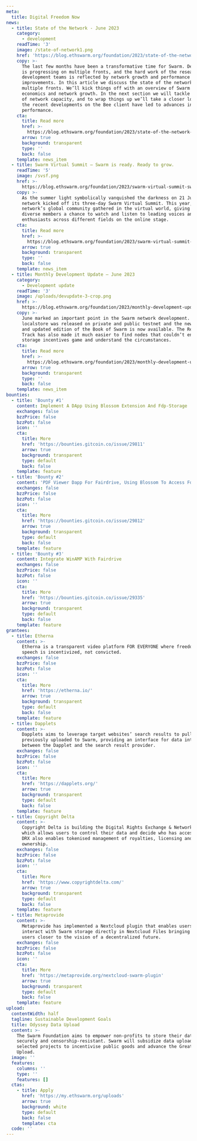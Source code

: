 ```yaml
---
meta:
  title: Digital Freedom Now
news:
  - title: State of the Network - June 2023
    category:
      - development
    readTime: '3'
    image: /state-of-network1.png
    href: 'https://blog.ethswarm.org/foundation/2023/state-of-the-network-june-2023/'
    copy: >-
      The last few months have been a transformative time for Swarm. Development
      is progressing on multiple fronts, and the hard work of the research and
      development teams is reflected by network growth and performance
      improvements. In this article we discuss the state of the network on
      multiple fronts. We’ll kick things off with an overview of Swarm network
      economics and network growth. In the next section we will tackle the issue
      of network capacity, and to wrap things up we’ll take a closer look at how
      the recent developments on the Bee client have led to advances in network
      performance.
    cta:
      title: Read more
      href: >-
        https://blog.ethswarm.org/foundation/2023/state-of-the-network-june-2023/
      arrow: true
      background: transparent
      type: ''
      back: false
    template: news_item
  - title: Swarm Virtual Summit – Swarm is ready. Ready to grow.
    readTime: '5'
    image: /svsf.png
    href: >-
      https://blog.ethswarm.org/foundation/2023/swarm-virtual-summit-swarm-is-ready.-ready-to-grow./
    copy: >-
      As the summer light symbolically vanquished the darkness on 21 June, Swarm
      network kicked off its three-day Swarm Virtual Summit. This year, the
      network’s global community gathered in the virtual world, giving all its
      diverse members a chance to watch and listen to leading voices and keen
      enthusiasts across different fields on the online stage.
    cta:
      title: Read more
      href: >-
        https://blog.ethswarm.org/foundation/2023/swarm-virtual-summit-swarm-is-ready.-ready-to-grow./
      arrow: true
      background: transparent
      type: ''
      back: false
    template: news_item
  - title: Monthly Development Update – June 2023
    category:
      - Development update
    readTime: '3'
    image: /uploads/devupdate-3-crop.png
    href: >-
      https://blog.ethswarm.org/foundation/2023/monthly-development-update-june-2023/
    copy: >-
      June marked an important point in the Swarm network development. The new
      localstore was released on private and public testnet and the new revised
      and updated edition of the Book of Swarm is now available. The Research
      Track has also made it much easier to find nodes that couldn’t enter the
      storage incentives game and understand the circumstances.
    cta:
      title: Read more
      href: >-
        https://blog.ethswarm.org/foundation/2023/monthly-development-update-june-2023/
      arrow: true
      background: transparent
      type: ''
      back: false
    template: news_item
bounties:
  - title: 'Bounty #1'
    content: Implement A DApp Using Blossom Extension And Fdp-Storage
    exchanges: false
    bzzPrice: false
    bzzPot: false
    icon: ''
    cta:
      title: More
      href: 'https://bounties.gitcoin.co/issue/29811'
      arrow: true
      background: transparent
      type: default
      back: false
    template: feature
  - title: 'Bounty #2'
    content: 'PDF Viewer Dapp For Fairdrive, Using Blossom To Access Fdp-Storage'
    exchanges: false
    bzzPrice: false
    bzzPot: false
    icon: ''
    cta:
      title: More
      href: 'https://bounties.gitcoin.co/issue/29812'
      arrow: true
      background: transparent
      type: default
      back: false
    template: feature
  - title: 'Bounty #3'
    content: Integrate WinAMP With Fairdrive
    exchanges: false
    bzzPrice: false
    bzzPot: false
    icon: ''
    cta:
      title: More
      href: 'https://bounties.gitcoin.co/issue/29335'
      arrow: true
      background: transparent
      type: default
      back: false
    template: feature
grantees:
  - title: Etherna
    content: >-
      Etherna is a transparent video platform FOR EVERYONE where freedom of
      speech is incentivized, not convicted.
    exchanges: false
    bzzPrice: false
    bzzPot: false
    icon: ''
    cta:
      title: More
      href: 'https://etherna.io/'
      arrow: true
      background: transparent
      type: default
      back: false
    template: feature
  - title: Dapplets
    content: >-
      Dapplets aims to leverage target websites’ search results to pull data
      previously uploaded to Swarm, providing an interface for data interchange
      between the Dapplet and the search result provider.
    exchanges: false
    bzzPrice: false
    bzzPot: false
    icon: ''
    cta:
      title: More
      href: 'https://dapplets.org/'
      arrow: true
      background: transparent
      type: default
      back: false
    template: feature
  - title: Copyright Delta
    content: >-
      Copyright Delta is building the Digital Rights Exchange & Network (DRX)
      which allows users to control their data and decide who has access to it.
      DRX also enables tokenised management of royalties, licensing and
      ownership.
    exchanges: false
    bzzPrice: false
    bzzPot: false
    icon: ''
    cta:
      title: More
      href: 'https://www.copyrightdelta.com/'
      arrow: true
      background: transparent
      type: default
      back: false
    template: feature
  - title: Metaprovide
    content: >-
      Metaprovide has implemented a Nextcloud plugin that enables users to
      interact with Swarm storage directly in Nextcloud Files bringing Nextcloud
      users closer to the vision of a decentralized future.
    exchanges: false
    bzzPrice: false
    bzzPot: false
    icon: ''
    cta:
      title: More
      href: 'https://metaprovide.org/nextcloud-swarm-plugin'
      arrow: true
      background: transparent
      type: default
      back: false
    template: feature
upload:
  contentWidth: half
  tagline: Sustainable Development Goals
  title: Odyssey Data Upload
  content: >-
    The Swarm Foundation aims to empower non-profits to store their data
    securely and censorship-resistant. Swarm will subsidize data uploads from
    selected projects to incentivise public goods and advance the Great Data
    Upload.
  image: ''
  features:
    columns: ''
    type: ''
    features: []
  ctas:
    - title: Apply
      href: 'https://my.ethswarm.org/uploads'
      arrow: true
      background: white
      type: default
      back: false
      template: cta
  code: ''
---
```









